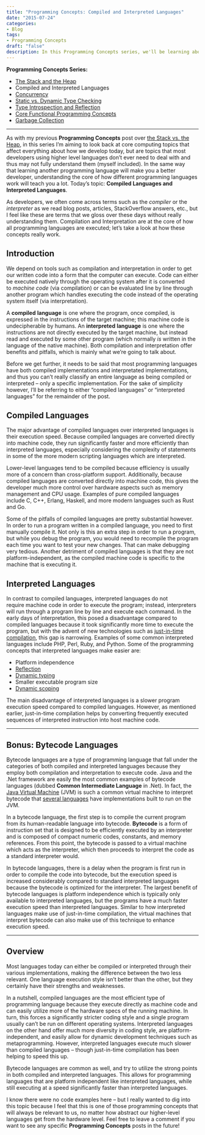 ```yaml
---
title: "Programming Concepts: Compiled and Interpreted Languages"
date: "2015-07-24"
categories:
- Blog
tags:
- Programming Concepts
draft: "false"
description: In this Programming Concepts series, we'll be learning about and comparing compiled and interpreted languages.
---
```

**Programming Concepts Series:**

*   [The Stack and the Heap](/2014/10/programming-concepts-the-stack-and-the-heap/)
*   Compiled and Interpreted Languages
*   [Concurrency](/2015/10/programming-concepts-concurrency/)
*   [Static vs. Dynamic Type Checking](/2015/11/programming-concepts-static-vs-dynamic-type-checking/)
*   [Type Introspection and Reflection](/2016/02/programming-concepts-type-introspection-and-reflection/)
*   [Core Functional Programming Concepts](/2016/12/core-functional-programming-concepts/)
*   [Garbage Collection](/2017/01/programming-concepts-garbage-collection/)

* * *

As with my previous **Programming Concepts** post over [the Stack vs. the Heap](/2014/10/programming-concepts-the-stack-and-the-heap/ "Programming Concepts: The Stack and the Heap"), in this series I’m aiming to look back at core computing topics that affect everything about how we develop today, but are topics that most developers using higher level languages don’t ever need to deal with and thus may not fully understand them (myself included). In the same way that learning another programming language will make you a better developer, understanding the core of how different programming languages work will teach you a lot. Today’s topic: **Compiled Languages and Interpreted Languages**.

As developers, we often come across terms such as the _compiler_ or the _interpreter_ as we read blog posts, articles, StackOverflow answers, etc., but I feel like these are terms that we gloss over these days without really understanding them. Compilation and Interpretation are at the core of how all programming languages are executed; let’s take a look at how these concepts really work.

Introduction
------------

We depend on tools such as compilation and interpretation in order to get our written code into a form that the computer can execute. Code can either be executed natively through the operating system after it is converted to _machine code_ (via compilation) or can be evaluated line by line through another program which handles executing the code instead of the operating system itself (via interpretation).

A **compiled** **language** is one where the program, once compiled, is expressed in the instructions of the target machine; this machine code is undecipherable by humans. An **interpreted** **language** is one where the instructions are not directly executed by the target machine, but instead read and executed by some other program (which normally _is_ written in the language of the native machine). Both compilation and interpretation offer benefits and pitfalls, which is mainly what we’re going to talk about.

Before we get further, it needs to be said that most programming languages have both compiled implementations and interpretated implementations, and thus you can’t really classify an entire language as being compiled or interpreted – only a specific implementation. For the sake of simplicity however, I’ll be referring to either “compiled languages” or “interpreted languages” for the remainder of the post.

Compiled Languages
------------------

The major advantage of compiled languages over interpreted languages is their execution speed. Because compiled languages are converted directly into machine code, they run significantly faster and more efficiently than interpreted languages, especially considering the complexity of statements in some of the more modern scripting languages which are interpreted.

Lower-level languages tend to be compiled because efficiency is usually more of a concern than cross-platform support. Additionally, because compiled languages are converted directly into machine code, this gives the developer much more control over hardware aspects such as memory management and CPU usage. Examples of pure compiled languages include C, C++, Erlang, Haskell, and more modern languages such as Rust and Go.

Some of the pitfalls of compiled languages are pretty substantial however. In order to run a program written in a compiled language, you need to first manually compile it. Not only is this an extra step in order to run a program, but while you debug the program, you would need to recompile the program each time you want to test your new changes. That can make debugging very tedious. Another detriment of compiled languages is that they are not platform-independent, as the compiled machine code is specific to the machine that is executing it.

Interpreted Languages
---------------------

In contrast to compiled languages, interpreted languages do not require machine code in order to execute the program; instead, interpreters will run through a program line by line and execute each command. In the early days of interpretation, this posed a disadvantage compared to compiled languages because it took significantly more time to execute the program, but with the advent of new technologies such as [just-in-time compilation](http://en.wikipedia.org/wiki/Just-in-time_compilation), this gap is narrowing. Examples of some common interpreted languages include PHP, Perl, Ruby, and Python. Some of the programming concepts that interpreted languages make easier are:

*   Platform independence
*   [Reflection](http://en.wikipedia.org/wiki/Reflection_%28computer_programming%29)
*   [Dynamic typing](http://en.wikipedia.org/wiki/Type_system#Dynamic_type-checking_and_runtime_type_information)
*   Smaller executable program size
*   [Dynamic scoping](http://en.wikipedia.org/wiki/Scope_%28computer_science%29#Dynamic_scoping)

The main disadvantage of interpreted languages is a slower program execution speed compared to compiled languages. However, as mentioned earlier, just-in-time compilation helps by converting frequently executed sequences of interpreted instruction into host machine code.

* * *

Bonus: Bytecode Languages
-------------------------

Bytecode languages are a type of programming language that fall under the categories of both compiled and interpreted languages because they employ both compilation and interpretation to execute code. Java and the .Net framework are easily the most common examples of bytecode languages (dubbed **Common Intermediate Language** in .Net). In fact, the [Java Virtual Machine](http://en.wikipedia.org/wiki/Java_virtual_machine) (JVM) is such a common virtual machine to interpret bytecode that [several languages](http://en.wikipedia.org/wiki/List_of_JVM_languages) have implementations built to run on the JVM.

In a bytecode language, the first step is to compile the current program from its human-readable language into bytecode. **Bytecode** is a form of instruction set that is designed to be efficiently executed by an interpreter and is composed of compact numeric codes, constants, and memory references. From this point, the bytecode is passed to a virtual machine which acts as the interpreter, which then proceeds to interpret the code as a standard interpreter would.

In bytecode languages, there is a delay when the program is first run in order to compile the code into bytecode, but the execution speed is increased considerably compared to standard interpreted languages because the bytecode is optimized for the interpreter. The largest benefit of bytecode languages is platform independence which is typically only available to interpreted languages, but the programs have a much faster execution speed than interpreted languages. Similar to how interpreted languages make use of just-in-time compilation, the virtual machines that interpret bytecode can also make use of this technique to enhance execution speed.

* * *

Overview
--------

Most languages today can either be compiled or interpreted through their various implementations, making the difference between the two less relevant. One language execution style isn’t better than the other, but they certainly have their strengths and weaknesses.

In a nutshell, compiled languages are the most efficient type of programming language because they execute directly as machine code and can easily utilize more of the hardware specs of the running machine. In turn, this forces a significantly stricter coding style and a single program usually can’t be run on different operating systems. Interpreted languages on the other hand offer much more diversity in coding style, are platform-independent, and easily allow for dynamic development techniques such as metaprogramming. However, interpreted languages execute much slower than compiled languages – though just-in-time compilation has been helping to speed this up.

Bytecode languages are common as well, and try to utilize the strong points in both compiled and interpreted languages. This allows for programming languages that are platform independent like interpreted languages, while still executing at a speed significantly faster than interpreted languages.

I know there were no code examples here – but I really wanted to dig into this topic because I feel that this is one of those programming concepts that will always be relevant to us, no matter how abstract our higher-level languages get from the hardware level. Feel free to leave a comment if you want to see any specific **Programming Concepts** posts in the future!
